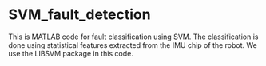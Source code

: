 # SVM_fault_detection
This is MATLAB code for fault classification using SVM. The classification is done using statistical features extracted from the IMU chip of the robot.
We use the LIBSVM package in this code.
